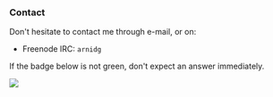 ### Contact
Don't hesitate to contact me through e-mail, or on:

* Freenode IRC: `arnidg`

If the badge below is not green, don't expect an answer immediately.

![](https://67skxy3b1g.execute-api.us-east-1.amazonaws.com/prod/availability_badge.svg)
